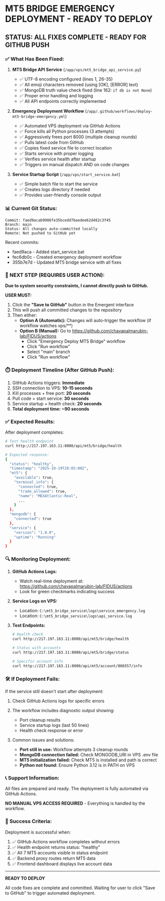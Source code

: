 # MT5 BRIDGE EMERGENCY DEPLOYMENT - READY TO DEPLOY

## STATUS: ALL FIXES COMPLETE - READY FOR GITHUB PUSH

### ✅ What Has Been Fixed:

1. **MT5 Bridge API Service** (`/app/vps/mt5_bridge_api_service.py`)
   - ✅ UTF-8 encoding configured (lines 1, 26-35)
   - ✅ All emoji characters removed (using [OK], [ERROR] text)
   - ✅ MongoDB truth value check fixed (line 162: `if db is not None`)
   - ✅ Proper error handling and logging
   - ✅ All API endpoints correctly implemented

2. **Emergency Deployment Workflow** (`/app/.github/workflows/deploy-mt5-bridge-emergency.yml`)
   - ✅ Automated VPS deployment via GitHub Actions
   - ✅ Force kills all Python processes (3 attempts)
   - ✅ Aggressively frees port 8000 (multiple cleanup rounds)
   - ✅ Pulls latest code from GitHub
   - ✅ Copies fixed service file to correct location
   - ✅ Starts service with proper logging
   - ✅ Verifies service health after startup
   - ✅ Triggers on manual dispatch AND on code changes

3. **Service Startup Script** (`/app/vps/start_service.bat`)
   - ✅ Simple batch file to start the service
   - ✅ Creates logs directory if needed
   - ✅ Provides user-friendly console output

### 📊 Current Git Status:

```
Commit: faed9acab9986fe35bcedd7baedee62d482c3f45
Branch: main
Status: All changes auto-committed locally
Remote: Not pushed to GitHub yet
```

Recent commits:
- faed9aca - Added start_service.bat
- fec6db0c - Created emergency deployment workflow
- 355b7e7d - Updated MT5 bridge service with all fixes

### 🚀 NEXT STEP (REQUIRES USER ACTION):

**Due to system security constraints, I cannot directly push to GitHub.**

**USER MUST:**
1. Click the **"Save to GitHub"** button in the Emergent interface
2. This will push all committed changes to the repository
3. Then either:
   - **Option A (Automatic):** Changes will auto-trigger the workflow (if workflow watches vps/**)
   - **Option B (Manual):** Go to https://github.com/chavapalmarubin-lab/FIDUS/actions
     - Click "Emergency Deploy MT5 Bridge" workflow
     - Click "Run workflow"
     - Select "main" branch
     - Click "Run workflow"

### ⏱️ Deployment Timeline (After GitHub Push):

1. GitHub Actions triggers: **Immediate**
2. SSH connection to VPS: **10-15 seconds**
3. Kill processes + free port: **20 seconds**
4. Pull code + start service: **30 seconds**
5. Service startup + health check: **20 seconds**
6. **Total deployment time: ~90 seconds**

### ✅ Expected Results:

After deployment completes:

```bash
# Test health endpoint
curl http://217.197.163.11:8000/api/mt5/bridge/health

# Expected response:
{
  "status": "healthy",
  "timestamp": "2025-10-19T20:05:00Z",
  "mt5": {
    "available": true,
    "terminal_info": {
      "connected": true,
      "trade_allowed": true,
      "name": "MEXAtlantic-Real",
      ...
    }
  },
  "mongodb": {
    "connected": true
  },
  "service": {
    "version": "1.0.0",
    "uptime": "Running"
  }
}
```

### 🔍 Monitoring Deployment:

1. **GitHub Actions Logs:**
   - Watch real-time deployment at: https://github.com/chavapalmarubin-lab/FIDUS/actions
   - Look for green checkmarks indicating success

2. **Service Logs on VPS:**
   - Location: `C:\mt5_bridge_service\logs\service_emergency.log`
   - Location: `C:\mt5_bridge_service\logs\api_service.log`

3. **Test Endpoints:**
   ```bash
   # Health check
   curl http://217.197.163.11:8000/api/mt5/bridge/health
   
   # Status with accounts
   curl http://217.197.163.11:8000/api/mt5/bridge/status
   
   # Specific account info
   curl http://217.197.163.11:8000/api/mt5/account/886557/info
   ```

### 🛠️ If Deployment Fails:

If the service still doesn't start after deployment:

1. Check GitHub Actions logs for specific errors
2. The workflow includes diagnostic output showing:
   - Port cleanup results
   - Service startup logs (last 50 lines)
   - Health check response or error

3. Common issues and solutions:
   - **Port still in use:** Workflow attempts 3 cleanup rounds
   - **MongoDB connection failed:** Check MONGODB_URI in VPS .env file
   - **MT5 initialization failed:** Check MT5 is installed and path is correct
   - **Python not found:** Ensure Python 3.12 is in PATH on VPS

### 📞 Support Information:

All files are prepared and ready. The deployment is fully automated via GitHub Actions.

**NO MANUAL VPS ACCESS REQUIRED** - Everything is handled by the workflow.

### 🎯 Success Criteria:

Deployment is successful when:
1. ✅ GitHub Actions workflow completes without errors
2. ✅ Health endpoint returns status: "healthy"
3. ✅ All 7 MT5 accounts visible in status endpoint
4. ✅ Backend proxy routes return MT5 data
5. ✅ Frontend dashboard displays live account data

---

**READY TO DEPLOY**

All code fixes are complete and committed. 
Waiting for user to click "Save to GitHub" to trigger automated deployment.
